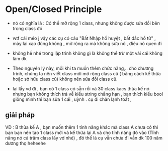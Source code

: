 # Open/Closed Principle

- nó có nghĩa là : Có thể mở rộng 1 class, nhưng không được sửa đổi bên trong class đó

- wtf cái méo j vậy các cụ có câu "Bất Nhập hổ huyệt , bất đắc hổ tử" , mày lại xạo đúng không , mở rộng ra mà không sửa nó , điêu nó quen đi
- không hề nhé trong lập trình không gì là không thể trừ một vài cái không làm dk
- Theo nguyên lý này, mỗi khi ta muốn thêm chức năng,.. cho chương trình, chúng ta nên viết class mới mở rộng class cũ ( bằng cách kế thừa hoặc sở hữu class cũ) không nên sửa đổi class cũ.
- lại lấy vd đi , bạn có 1 class có sẵn rồi và 30 class kacs thừa kế nó nhưng bạn không thích trả về kiểu string chẳng hạn , bạn thích kiểu bool giống mình thì bạn sửa 1 cái , uỳnh . cụ đi chân lạnh toát , 
## giải pháp
 VD : B thừa kế A , bạn muốn thêm 1 tính năng khác mà class A chưa có thì bạn bạn nên tạo 1 class mới và kế thừa lại A và cho tính năng đó vào (TÍnh năng nó cả trăm class lấy vd nhé) , đó thế là cụ vẫn chưa đi vẫn dk 100 năm dương thọ heheehe